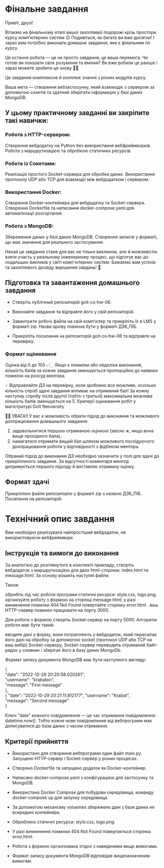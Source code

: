 # Фінальне завдання 

Привіт, друзі!

Вітаємо на фінальному етапі вашої захопливої подорожі крізь простори курсу комп’ютерних систем 😉 Подивіться, як багато ви вже досягли! І зараз вам потрібно виконати домашнє завдання, яке є фінальним по курсу.

Ця остання робота — це не просто завдання, це ваша перемога. Чи готові ви показати своє розуміння та вміння? Ви вже робили це раніше і зараз можете зробити це знову 💪🏼

Це завдання комплексне й охоплює знання з різних модулів курсу.

Ваша мета — створення вебзастосунку, який взаємодіє з сервером за допомогою сокетів та здатний зберігати інформацію у базі даних MongoDB.

## У цьому практичному завданні ви закріпите такі навички:

### Робота з HTTP-сервером:

Створення вебдодатку на Python без використання вебфреймворків.
Робота з маршрутизацією та обробкою статичних ресурсів.

### Робота із Сокетами:

Реалізація простого Socket-сервера для обробки даних.
Використання протоколу UDP або TCP для взаємодії між вебдодатком і сервером.

### Використання Docker:

Створення Docker-контейнера для вебдодатку та Socket-сервера.
Створення Dockerfile та написання docker-compose.yaml для автоматизації розгортання.

### Робота з MongoDB:

Збереження даних у базі даних MongoDB.
Створення записів у форматі, що має значення для реального застосування.

Нехай це завдання стане для вас не тільки викликом, але й можливістю взяти участь у реальному інженерному процесі, що підготує вас до подальших викликів у світі комп'ютерних систем. Бажаємо вам успіхів та захопливого досвіду вирішення завдань! 🎢

## Підготовка та завантаження домашнього завдання

- Створіть публічний репозиторій goit-cs-hw-06.

- Виконайте завдання та відправте його у свій репозиторій.

- Завантажте робочі файли на свій комп’ютер та прикріпіть їх в LMS у форматі zip. Назва архіву повинна бути у форматі ДЗ6_ПІБ.

- Прикріпіть посилання на репозиторій goit-cs-hw-06 та відправте на перевірку.

### Формат оцінювання

Оцінка від 0 до 100
 👉🏻 Якщо є помилки або недоліки виконання, кількість балів за кожне завдання зменшується пропорційно до наявних помилок на розсуд ментора.

💡 Відправляйте ДЗ на перевірку, коли зроблено все можливе, оскільки кількість спроб здачі завдання впливає на отриманий бал! 
За кожну наступну спробу після другої (тобто з третьої) максимальна можлива кількість балів зменшується на 5. 
Критерії оцінювання робіт у магістратурі GoIt Neoversity

 ☝🏻 УВАГА!! 
У вас є можливість обрати підхід до виконання та можливого доопрацювання домашнього завдання:
1) задовольнитися першою отриманою оцінкою (звісно ж, якщо вона вище прохідного бала),
2) намагатися отримати вищий бал шляхом можливого послідуючого доопрацювання роботи у відповідності з фідбеком ментора.

Обраний підхід до виконання ДЗ необхідно зазначити у полі для здачі до прикріпленого завдання. За відсутності коментаря ментор дотримується першого підходу й виставляє отриману оцінку.

## Формат здачі

Прикріплені файли репозиторію у форматі zip з назвою ДЗ6_ПІБ.
Посилання на репозиторій.

# Технічний опис завдання

Вам необхідно реалізувати найпростіший вебдодаток, не використовуючи вебфреймворк.

## Інструкція та вимоги до виконання

За аналогією до розглянутого в конспекті прикладу, створіть вебдодаток з маршрутизацією для двох html-сторінок: index.html та message.html. За основу візьміть наступні файли.

Також:

обробіть під час роботи програми статичні ресурси: style.css, logo.png;
організуйте роботу з формою на сторінці message.html;
у разі виникнення помилки 404 Not Found повертайте сторінку error.html .
ваш HTTP-сервер повинен працювати на порту 3000.

Для роботи з формою створіть Socket-сервер на порту 5000. Алгоритм роботи має бути такий:

вводите дані у форму,
вони потрапляють у вебдодаток, який пересилає його далі на обробку за допомогою socket (протокол UDP або TCP на ваш вибір) Socket-серверу,
Socket-сервер переводить отриманий байт-рядок у словник і зберігає його в базу даних MongoDb.

Формат запису документа MongoDB має бути наступного вигляду:

{  
	"date": "2022-10-29 20:20:58.020261",    
	"username": "krabaton",    
	"message": "First message"  
},  
{ 
	"date": "2022-10-29 20:21:11.812177",
  "username": "Krabat",    
	"message": "Second message"  
}


Ключ "date" кожного повідомлення — це час отримання повідомлення: datetime.now(). Тобто кожне нове повідомлення від вебпрограми має дописуватися до бази даних з часом отримання.

## Критерії прийняття

- Використано для створення вебпрограми один файл main.py. Запущено HTTP-сервер і Socket-сервер у різних процесах.

- Створено Dockerfile та запущено додаток як Docker-контейнер.

- Написано docker-compose.yaml з конфігурацією для застосунку та MongoDB.

- Використано Docker Compose для побудови середовища, команду docker-compose up для запуску середовища.

- За допомогою механізму voluemes збережено дані з бази даних не всередині контейнера.

- Оброблено статичні ресурси: style.css, logo.png.

- У разі виникнення помилки 404 Not Found повертається сторінка error.html.

- Робота з формою організована згідно з наведеними вище вимогами.

- Формат запису документа MongoDB відповідає вищезазначеним вимогам.